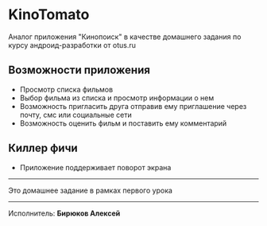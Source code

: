 # KinoTomato
Аналог приложения "Кинопоиск" в качестве домашнего задания по курсу андроид-разработки от otus.ru 

## Возможности приложения

- Просмотр списка фильмов
- Выбор фильма из списка и просмотр информации о нем
- Возможность пригласить друга отправив ему приглашение через почту, смс или социальные сети
- Возможность оценить фильм и поставить ему комментарий

## Киллер фичи

- Приложение поддерживает поворот экрана



____

Это домашнее задание в рамках первого урока

____

Исполнитель: **Бирюков Алексей**
